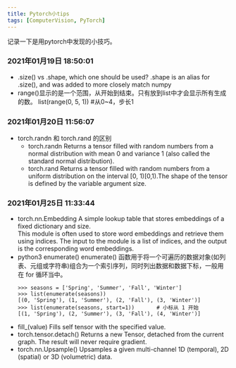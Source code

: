 ```yaml
---
title: Pytorch小tips
tags: [ComputerVision, PyTorch]
---
```


记录一下是用pytorch中发现的小技巧。

### 2021年01月19日 18:50:01
- .size() vs .shape, which one should be used?
  .shape is an alias for .size(), and was added to more closely match numpy
- range()显示的是一个范围，从开始到结束。只有放到list中才会显示所有生成的数。
  list(range(0, 5, 1)) #从0~4，步长1

### 2021年01月20日 11:56:07
- torch.randn 和 torch.rand 的区别
  - torch.randn
  Returns a tensor filled with random numbers from a normal distribution with mean 0 and variance 1 (also called the standard normal distribution).
  - torch.rand
  Returns a tensor filled with random numbers from a uniform distribution on the interval [0, 1)[0,1).The shape of the tensor is defined by the variable argument size.

### 2021年01月25日 11:33:44
- torch.nn.Embedding
A simple lookup table that stores embeddings of a fixed dictionary and size.  
This module is often used to store word embeddings and retrieve them using indices. The input to the module is a list of indices, and the output is the corresponding word embeddings.
- python3 enumerate()
enumerate() 函数用于将一个可遍历的数据对象(如列表、元组或字符串)组合为一个索引序列，同时列出数据和数据下标，一般用在 for 循环当中。
  ```
  >>> seasons = ['Spring', 'Summer', 'Fall', 'Winter']
  >>> list(enumerate(seasons))
  [(0, 'Spring'), (1, 'Summer'), (2, 'Fall'), (3, 'Winter')]
  >>> list(enumerate(seasons, start=1))       # 小标从 1 开始
  [(1, 'Spring'), (2, 'Summer'), (3, 'Fall'), (4, 'Winter')]
  ```
- fill_(value)
Fills self tensor with the specified value.
- torch.tensor.detach()
Returns a new Tensor, detached from the current graph.
The result will never require gradient.
- torch.nn.Upsample()
Upsamples a given multi-channel 1D (temporal), 2D (spatial) or 3D (volumetric) data.